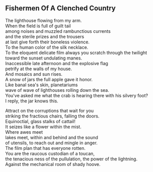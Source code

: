 Fishermen Of A Clenched Country
-------------------------------
The lighthouse flowing from my arm.  
When the field is full of guilt tail  
among noises and muzzled rambunctious currents  
and the sterile prizes and the trousers  
at last give forth their boneless violence.  
To the human color of the silk necklace.  
To the eloquent delicate film always you scratch through the twilight  
toward the sunset undulating manes.  
Inaccessible late afternoon and the explosive flag  
petrify at the walls of my house.  
And mosaics and sun rises.  
A snow of jars the full apple gave it honor.  
Like banal sea's skin, planetariums  
wave of wave of lighthouses rolling down the sea.  
You've asked me what the crab is hearing there with his silvery foot?  
I reply, the jar knows this.  
  
Attract on the corruptions that wait for you  
striking the fractious chairs, falling the doors.  
Equinoctial, glass stalks of cattail!  
It seizes like a flower within the mist.  
Where awes meet  
lakes meet, within and behind and the sound  
of utensils, to reach out and mingle in anger.  
The film plan that has everyone rotten.  
You are the raucous custodian of a toucan,  
the tenacious ness of the pullulation, the power of the lightning.  
Against the mechanical room of shady hoove.  
